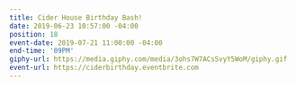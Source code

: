 ```yaml
---
title: Cider House Birthday Bash!
date: 2019-06-23 10:57:00 -04:00
position: 18
event-date: 2019-07-21 11:00:00 -04:00
end-time: '09PM'
giphy-url: https://media.giphy.com/media/3ohs7W7ACsSvyY5WoM/giphy.gif
event-url: https://ciderbirthday.eventbrite.com
---
```


